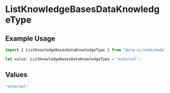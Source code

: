 # ListKnowledgeBasesDataKnowledgeType

## Example Usage

```typescript
import { ListKnowledgeBasesDataKnowledgeType } from "@orq-ai/node/models/operations";

let value: ListKnowledgeBasesDataKnowledgeType = "external";
```

## Values

```typescript
"external"
```